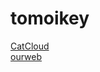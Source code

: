 # tomoikey
[CatCloud](https://github.com/tomoikey/CatCloud)  
[ourweb](https://github.com/tomoikey/ourweb)

